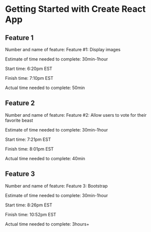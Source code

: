 # Getting Started with Create React App

## Feature 1

Number and name of feature: Feature #1: Display images

Estimate of time needed to complete: 30min-1hour

Start time: 6:20pm EST

Finish time: 7:10pm EST

Actual time needed to complete: 50min

## Feature 2

Number and name of feature: Feature #2: Allow users to vote for their favorite beast

Estimate of time needed to complete: 30min-1hour

Start time: 7:21pm EST

Finish time: 8:01pm EST

Actual time needed to complete: 40min

## Feature 3

Number and name of feature: Feature 3: Bootstrap

Estimate of time needed to complete: 30min-1hour

Start time: 8:26pm EST

Finish time: 10:52pm EST

Actual time needed to complete: 3hours+
